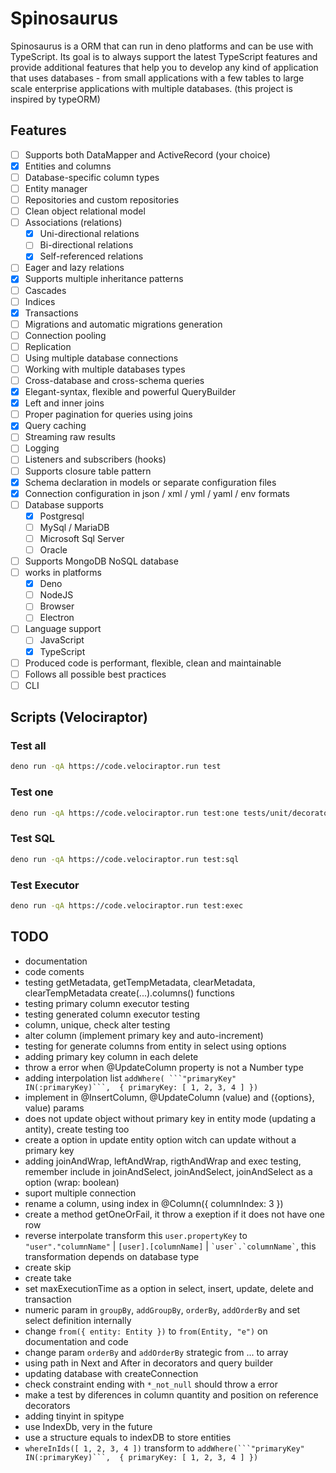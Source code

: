 # Spinosaurus

Spinosaurus is a ORM that can run in deno platforms and can be use with TypeScript. Its goal is to always support the
latest TypeScript features and provide additional features that help you to develop any kind of application that uses
databases - from small applications with a few tables to large scale enterprise applications with multiple databases.
(this project is inspired by typeORM)

## Features

- [ ] Supports both DataMapper and ActiveRecord (your choice)
- [x] Entities and columns
- [ ] Database-specific column types
- [ ] Entity manager
- [ ] Repositories and custom repositories
- [ ] Clean object relational model
- [ ] Associations (relations)
  - [x] Uni-directional relations
  - [ ] Bi-directional relations
  - [x] Self-referenced relations
- [ ] Eager and lazy relations
- [x] Supports multiple inheritance patterns
- [ ] Cascades
- [ ] Indices
- [x] Transactions
- [ ] Migrations and automatic migrations generation
- [ ] Connection pooling
- [ ] Replication
- [ ] Using multiple database connections
- [ ] Working with multiple databases types
- [ ] Cross-database and cross-schema queries
- [x] Elegant-syntax, flexible and powerful QueryBuilder
- [x] Left and inner joins
- [ ] Proper pagination for queries using joins
- [x] Query caching
- [ ] Streaming raw results
- [ ] Logging
- [ ] Listeners and subscribers (hooks)
- [ ] Supports closure table pattern
- [x] Schema declaration in models or separate configuration files
- [x] Connection configuration in json / xml / yml / yaml / env formats
- [ ] Database supports
  - [x] Postgresql
  - [ ] MySql / MariaDB
  - [ ] Microsoft Sql Server
  - [ ] Oracle
- [ ] Supports MongoDB NoSQL database
- [ ] works in platforms
  - [x] Deno
  - [ ] NodeJS
  - [ ] Browser
  - [ ] Electron
- [ ] Language support
  - [ ] JavaScript
  - [x] TypeScript
- [ ] Produced code is performant, flexible, clean and maintainable
- [ ] Follows all possible best practices
- [ ] CLI

## Scripts (Velociraptor)

### Test all

```bash
deno run -qA https://code.velociraptor.run test
```

### Test one

```bash
deno run -qA https://code.velociraptor.run test:one tests/unit/decorator_column_executor_test.ts
```

### Test SQL

```bash
deno run -qA https://code.velociraptor.run test:sql
```

### Test Executor

```bash
deno run -qA https://code.velociraptor.run test:exec
```

## TODO

- documentation
- code coments
- testing getMetadata, getTempMetadata, clearMetadata, clearTempMetadata create(...).columns() functions
- testing primary column executor testing
- testing generated column executor testing
- column, unique, check alter testing
- alter column (implement primary key and auto-increment)
- testing for generate columns from entity in select using options
- adding primary key column in each delete
- throw a error when @UpdateColumn property is not a Number type
- adding interpolation list ``addWhere( ```"primaryKey" IN(:primaryKey)```,  { primaryKey: [ 1, 2, 3, 4 ] })``
- implement in @InsertColumn, @UpdateColumn (value) and ({options}, value) params
- does not update object without primary key in entity mode (updating a antity), create testing too
- create a option in update entity option witch can update without a primary key
- adding joinAndWrap, leftAndWrap, rigthAndWrap and exec testing, remember include in joinAndSelect, joinAndSelect,
  joinAndSelect as a option (wrap: boolean)
- suport multiple connection
- rename a column, using index in @Column({ columnIndex: 3 })
- create a method getOneOrFail, it throw a exeption if it does not have one row
- reverse interpolate transform this `user.propertyKey` to `"user"."columnName"` | `[user].[columnName]` |
  `` `user`.`columnName` ``, this transformation depends on database type
- create skip
- create take
- set maxExecutionTime as a option in select, insert, update, delete and transaction
- numeric param in `groupBy`, `addGroupBy`, `orderBy`, `addOrderBy` and set select definition internally
- change `from({ entity: Entity })` to `from(Entity, "e")` on documentation and code
- change param `orderBy` and `addOrderBy` strategic from ... to array
- using path in Next and After in decorators and query builder
- updating database with createConnection
- check constraint ending with `*_not_null` should throw a error
- make a test by diferences in column quantity and position on reference decorators
- adding tinyint in spitype
- use IndexDb, very in the future
- use a structure equals to indexDB to store entities
- `whereInIds([ 1, 2, 3, 4 ])` transform to
  ``addWhere(```"primaryKey" IN(:primaryKey)```,  { primaryKey: [ 1, 2, 3, 4 ] })``
